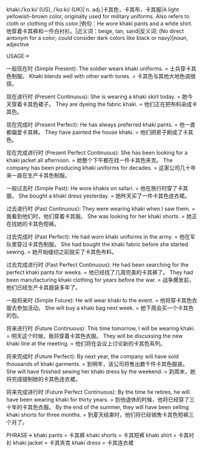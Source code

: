 khaki:/ˈkɑːki/ (US), /ˈkɑːki/ (UK)| n. adj.|卡其色，卡其布，卡其服|A light yellowish-brown color, originally used for military uniforms. Also refers to cloth or clothing of this color.|例句：He wore khaki pants and a white shirt. 他穿着卡其裤和一件白衬衫。|近义词：beige, tan, sand|反义词: (No direct antonym for a color; could consider dark colors like black or navy)|noun, adjective

USAGE->

一般现在时 (Simple Present):
The soldier wears khaki uniforms. = 士兵穿卡其色制服。
Khaki blends well with other earth tones. = 卡其色与其他大地色调很搭。

现在进行时 (Present Continuous):
She is wearing a khaki skirt today. = 她今天穿着卡其色裙子。
They are dyeing the fabric khaki. = 他们正在把布料染成卡其色。

现在完成时 (Present Perfect):
He has always preferred khaki pants. = 他一直都偏爱卡其裤。
They have painted the house khaki. = 他们把房子刷成了卡其色。

现在完成进行时 (Present Perfect Continuous):
She has been looking for a khaki jacket all afternoon. = 她整个下午都在找一件卡其色夹克。
The company has been producing khaki uniforms for decades. = 这家公司几十年来一直在生产卡其色制服。

一般过去时 (Simple Past):
He wore khakis on safari. = 他在旅行时穿了卡其服。
She bought a khaki dress yesterday. = 她昨天买了一件卡其色连衣裙。

过去进行时 (Past Continuous):
They were wearing khaki when I saw them. = 我看到他们时，他们穿着卡其服。
She was looking for her khaki shorts. = 她正在找她的卡其色短裤。

过去完成时 (Past Perfect):
He had worn khaki uniforms in the army. = 他在军队里穿过卡其色制服。
She had bought the khaki fabric before she started sewing. = 她开始缝纫之前就买了卡其色布料。

过去完成进行时 (Past Perfect Continuous):
He had been searching for the perfect khaki pants for weeks. = 他已经找了几周完美的卡其裤了。
They had been manufacturing khaki clothing for years before the war. = 战争爆发前，他们已经生产卡其服装多年了。


一般将来时 (Simple Future):
He will wear khaki to the event. = 他将穿卡其色衣服去参加活动。
She will buy a khaki bag next week. = 她下周会买一个卡其色的包。

将来进行时 (Future Continuous):
This time tomorrow, I will be wearing khaki. = 明天这个时候，我将穿着卡其色衣服。
They will be discussing the new khaki line at the meeting. = 他们将在会议上讨论新的卡其色系列。

将来完成时 (Future Perfect):
By next year, the company will have sold thousands of khaki garments. = 到明年，该公司将售出数千件卡其色服装。
She will have finished sewing her khaki dress by the weekend. = 到周末，她将完成缝制她的卡其色连衣裙。

将来完成进行时 (Future Perfect Continuous):
By the time he retires, he will have been wearing khaki for thirty years. = 到他退休的时候，他将已经穿了三十年的卡其色衣服。
By the end of the summer, they will have been selling khaki shorts for three months. = 到夏天结束时，他们将已经销售卡其色短裤三个月了。


PHRASE->
khaki pants = 卡其裤
khaki shorts = 卡其短裤
khaki shirt = 卡其衬衫
khaki jacket = 卡其夹克
khaki dress = 卡其连衣裙
